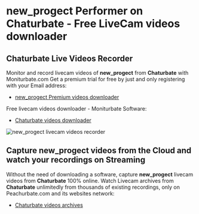 # new_progect Performer on Chaturbate - Free LiveCam videos downloader

## Chaturbate Live Videos Recorder

Monitor and record livecam videos of **new_progect** from **Chaturbate** with Moniturbate.com
Get a premium trial for free by just and only registering with your Email address:
* [new_progect Premium videos downloader](https://moniturbate.com/request-demo-licence-key.html)

Free livecam videos downloader - Moniturbate Software:
* [Chaturbate videos downloader](https://moniturbate.com/moniturbate-download-software.html)

![new_progect livecam videos recorder](https://peachurnet.com/templates/moniturbate-software.png)


## Capture new_progect videos from the Cloud and watch your recordings on Streaming

Without the need of downloading a software, capture **new_progect** livecam videos from **Chaturbate** 100% online.
Watch Livecam archives from **Chaturbate** unlimitedly from thousands of existing recordings, only on Peachurbate.com and its websites network:
* [Chaturbate videos archives](https://peachurnet.com/)
